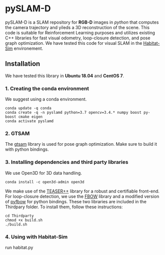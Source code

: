 # pySLAM-D

pySLAM-D is a SLAM repository for **RGB-D** images in *python* that computes the camera trajectory and yileds a 3D reconstruction of the scene. This code is suitable for Reinforcement Learning purposes and utilizes existing C++ libraries for fast visual odometry, loop-closure detection, and pose graph optimization. We have tested this code for visual SLAM in the [Habitat-Sim](https://github.com/facebookresearch/habitat-sim) environement.



## Installation
We have tested this library in **Ubuntu 18.04** and **CentOS 7**.

### 1. Creating the conda environment 
We suggest using a conda environment.
```
conda update -q conda
conda create -q -n pyslamd python=3.7 opencv=3.4.* numpy boost py-boost cmake eigen
conda activate pyslamd
```
### 2. GTSAM
The [gtsam](https://github.com/borglab/gtsam) library is used for pose graph optimization. Make sure to build it with python bindings.

### 3. Installing dependencies and third party libraries
We use Open3D for 3D data handling.
```
conda install -c open3d-admin open3d
```

We make use of the [TEASER++](https://github.com/MIT-SPARK/TEASER-plusplus) library for a robust and certifiable front-end.
For loop-closure detection, we use the [FBOW](https://github.com/rmsalinas/fbow) library and a modified version of [pyfbow](https://github.com/vik748/pyfbow) for python bindings. These two libraries are included in the Thirdpary folder. To install them, follow these instructions:

```
cd Thirdparty
chmod +x build.sh
./build.sh
```

### 4. Using with Habitat-Sim
run habitat.py

